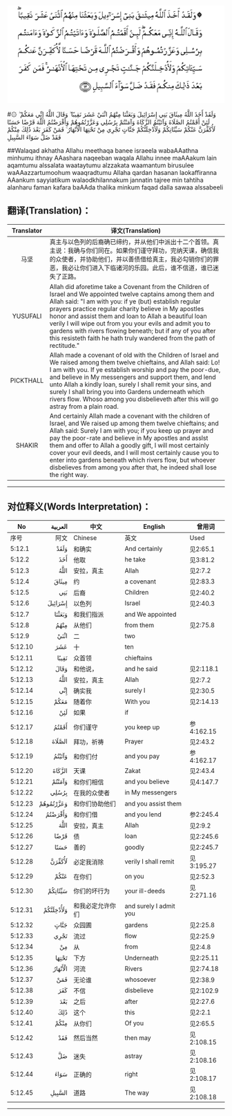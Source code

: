 ![005:012](images/005_012.gif)

#۞ وَلَقَدْ أَخَذَ اللَّهُ مِيثَاقَ بَنِي إِسْرَائِيلَ وَبَعَثْنَا مِنْهُمُ اثْنَيْ عَشَرَ نَقِيبًا ۖ وَقَالَ اللَّهُ إِنِّي مَعَكُمْ ۖ لَئِنْ أَقَمْتُمُ الصَّلَاةَ وَآتَيْتُمُ الزَّكَاةَ وَآمَنْتُمْ بِرُسُلِي وَعَزَّرْتُمُوهُمْ وَأَقْرَضْتُمُ اللَّهَ قَرْضًا حَسَنًا لَأُكَفِّرَنَّ عَنْكُمْ سَيِّئَاتِكُمْ وَلَأُدْخِلَنَّكُمْ جَنَّاتٍ تَجْرِي مِنْ تَحْتِهَا الْأَنْهَارُ ۚ فَمَنْ كَفَرَ بَعْدَ ذَٰلِكَ مِنْكُمْ فَقَدْ ضَلَّ سَوَاءَ السَّبِيلِ 

##Walaqad akhatha Allahu meethaqa banee israeela wabaAAathna minhumu ithnay AAashara naqeeban waqala Allahu innee maAAakum lain aqamtumu alssalata waataytumu alzzakata waamantum birusulee waAAazzartumoohum waaqradtumu Allaha qardan hasanan laokaffiranna AAankum sayyiatikum walaodkhilannakum jannatin tajree min tahtiha alanharu faman kafara baAAda thalika minkum faqad dalla sawaa alssabeeli 

## 翻译(Translation)：

| Translator | 译文(Translation)                                            |
| :--------: | ------------------------------------------------------------ |
|    马坚    | 真主与以色列的后裔确已缔约，并从他们中派出十二个首领。真主说：我确与你们同在。如果你们谨守拜功，完纳天课，确信我的众使者，并协助他们，并以善债借给真主，我必勾销你们的罪恶，我必让你们进入下临诸河的乐园。此后，谁不信道，谁已迷失了正路。 |
|  YUSUFALI  | Allah did aforetime take a Covenant from the Children of Israel and We appointed twelve captains among them and Allah said: "I am with you: if ye (but) establish regular prayers practice regular charity believe in My apostles honor and assist them and loan to Allah a beautiful loan verily I will wipe out from you your evils and admit you to gardens with rivers flowing beneath; but if any of you after this resisteth faith he hath truly wandered from the path of rectitude." |
| PICKTHALL  | Allah made a covenant of old with the Children of Israel and We raised among them twelve chieftains, and Allah said: Lo! I am with you. If ye establish worship and pay the poor-due, and believe in My messengers and support them, and lend unto Allah a kindly loan, surely I shall remit your sins, and surely I shall bring you into Gardens underneath which rivers flow. Whoso among you disbelieveth after this will go astray from a plain road. |
|   SHAKIR   | And certainly Allah made a covenant with the children of Israel, and We raised up among them twelve chieftains; and Allah said: Surely I am with you; if you keep up prayer and pay the poor-rate and believe in My apostles and asslst them and offer to Allah a goodly gift, I will most certainly cover your evil deeds, and I will most certainly cause you to enter into gardens beneath which rivers flow, but whoever disbelieves from among you after that, he indeed shall lose the right way. |

---

## 对位释义(Words Interpretation)：

| No   | العربية | 中文    | English | 曾用词 |
| ---- | ------: | ------- | ------- | ------ |
| 序号 |    阿文 | Chinese | 英文    | Used   |
| 5:12.1  | وَلَقَدْ      | 和确实           | And certainly          | 见2:65.1   |
| 5:12.2  | أَخَذَ       | 他取             | he take                | 见3:81.2   |
| 5:12.3  | اللَّهُ      | 安拉，真主       | Allah                  | 见2:7.2 |
| 5:12.4  | مِيثَاقَ     | 约               | a covenant             | 见2:83.3   |
| 5:12.5  | بَنِي       | 后裔             | Children               | 见2:40.2   |
| 5:12.6  | إِسْرَائِيلَ   | 以色列           | Israel                 | 见2:40.3   |
| 5:12.7  | وَبَعَثْنَا    | 和我们指派       | and We appointed       |            |
| 5:12.8  | مِنْهُمُ      | 从他们           | from them              | 见2:75.8   |
| 5:12.9  | اثْنَيْ      | 二               | two                    |            |
| 5:12.10 | عَشَرَ       | 十               | ten                    |            |
| 5:12.11 | نَقِيبًا     | 众首领           | chieftains             |            |
| 5:12.12 | وَقَالَ      | 和他说，         | and he said            | 见2:118.1  |
| 5:12.13 | اللَّهُ      | 安拉，真主       | Allah                  | 见2:7.2 |
| 5:12.14 | إِنِّي       | 确实我           | surely I               | 见2:30.5   |
| 5:12.15 | مَعَكُمْ      | 随着你           | With you               | 见2:14.13  |
| 5:12.16 | لَئِنْ       | 如果             | if                     |            |
| 5:12.17 | أَقَمْتُمُ     | 你们谨守         | you keep up            | 参4:162.15 |
| 5:12.18 | الصَّلَاةَ    | 拜功，祈祷       | Prayer                 | 见2:43.2   |
| 5:12.19 | وَآتَيْتُمُ    | 和你们付         | and you pay            | 参4:162.17 |
| 5:12.20 | الزَّكَاةَ    | 天课             | Zakat                  | 见2:43.4   |
| 5:12.21 | وَآمَنْتُمْ    | 和你们相信       | and you believe        | 见4:147.7  |
| 5:12.22 | بِرُسُلِي     | 在我的众使者     | in My messengers       |            |
| 5:12.23 | وَعَزَّرْتُمُوهُمْ | 和你们协助他们   | and you assist them    |            |
| 5:12.24 | وَأَقْرَضْتُمُ   | 和你们借         | and you lend           | 参2:245.4  |
| 5:12.25 | اللَّهَ      | 安拉，真主       | Allah                  | 见2:9.2 |
| 5:12.26 | قَرْضًا      | 债               | loan                   | 见2:245.6  |
| 5:12.27 | حَسَنًا      | 善的             | goodly                 | 见2:245.7  |
| 5:12.28 | لَأُكَفِّرَنَّ    | 必定我消除       | verily I shall remit   | 见3:195.27 |
| 5:12.29 | عَنْكُمْ      | 在你们           | on you                 | 见2:52.3   |
| 5:12.30 | سَيِّئَاتِكُمْ   | 你们的坏行为     | your ill-deeds         | 见2:271.16 |
| 5:12.31 | وَلَأُدْخِلَنَّكُمْ | 和我必定允许你们 | and surely I admit you |            |
| 5:12.32 | جَنَّاتٍ      | 众园圃           | gardens                | 见2:25.8   |
| 5:12.33 | تَجْرِي      | 流过             | flow                   | 见2:25.9   |
| 5:12.34 | مِنْ        | 从               | from                   | 见2:4.8    |
| 5:12.35 | تَحْتِهَا     | 下方             | Underneath             | 见2:25.11  |
| 5:12.36 | الْأَنْهَارُ   | 河流             | Rivers                 | 见2:74.18  |
| 5:12.37 | فَمَنْ       | 无论谁           | whosoever              | 见2:38.9   |
| 5:12.38 | كَفَرَ       | 不信             | disbelieve             | 见2:102.9  |
| 5:12.39 | بَعْدَ       | 之后             | after                  | 见2:27.6   |
| 5:12.40 | ذَٰلِكَ       | 这个             | this                   | 见2:2.1    |
| 5:12.41 | مِنْكُمْ      | 从你们           | Of you                 | 见2:65.5   |
| 5:12.42 | فَقَدْ       | 然后当然         | then may               | 见2:108.15 |
| 5:12.43 | ضَلَّ        | 迷失             | astray                 | 见2:108.16 |
| 5:12.44 | سَوَاءَ      | 正确的           | right                  | 见2:108.17 |
| 5:12.45 | السَّبِيلِ    | 道路             | The way                | 见2:108.18 |

---
